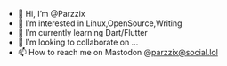 - 👋 Hi, I’m @Parzzix
- 👀 I’m interested in Linux,OpenSource,Writing
- 🌱 I’m currently learning Dart/Flutter
- 💞️ I’m looking to collaborate on ...
- 📫 How to reach me on Mastodon @parzzix@social.lol 

<!---
Parzzix/Parzzix is a ✨ special ✨ repository because its `README.md` (this file) appears on your GitHub profile.
You can click the Preview link to take a look at your changes.
--->
